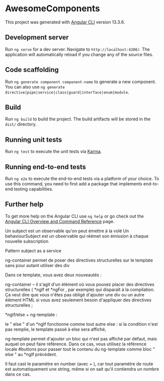 # AwesomeComponents

This project was generated with [Angular CLI](https://github.com/angular/angular-cli) version 13.3.6.

## Development server

Run `ng serve` for a dev server. Navigate to `http://localhost:4200/`. The application will automatically reload if you change any of the source files.

## Code scaffolding

Run `ng generate component component-name` to generate a new component. You can also use `ng generate directive|pipe|service|class|guard|interface|enum|module`.

## Build

Run `ng build` to build the project. The build artifacts will be stored in the `dist/` directory.

## Running unit tests

Run `ng test` to execute the unit tests via [Karma](https://karma-runner.github.io).

## Running end-to-end tests

Run `ng e2e` to execute the end-to-end tests via a platform of your choice. To use this command, you need to first add a package that implements end-to-end testing capabilities.

## Further help

To get more help on the Angular CLI use `ng help` or go check out the [Angular CLI Overview and Command Reference](https://angular.io/cli) page.

Un subject est un observable qu'on peut émettre à la volé
Un behaviourSubject est un observable qui réémet son émission à chaque nouvelle subscription

Pattern subject as a service

ng-container permet de poser des directives structurelles sur le template sans pour autant utiliser des div


Dans ce template, vous avez deux nouveautés :

ng-container  – il s'agit d'un élément où vous pouvez placer des directives structurelles (  *ngIf  et  *ngFor  , par exemple) qui disparaît à la compilation. Ça veut dire que vous n'êtes pas obligé d'ajouter une  div  ou un autre élément HTML si vous avez seulement besoin d'appliquer des directives structurelles ;

*ngIf/else  +  ng-template  :

le "  else  " d'un  *ngIf  fonctionne comme tout autre  else  : si la condition n'est pas remplie, le template passé à  else  sera affiché,

ng-template  permet d'ajouter un bloc qui n'est pas affiché par défaut, mais auquel on peut faire référence. Dans ce cas, vous utilisez la référence locale  #buttons  pour passer tout le contenu du  ng-template  comme bloc "  else  " au  *ngIf  précédent.


Il faut cast le paramètre en  number  (avec  +  ), car tout paramètre de route est automatiquement une string, même si on sait qu'il contiendra un nombre dans ce cas.